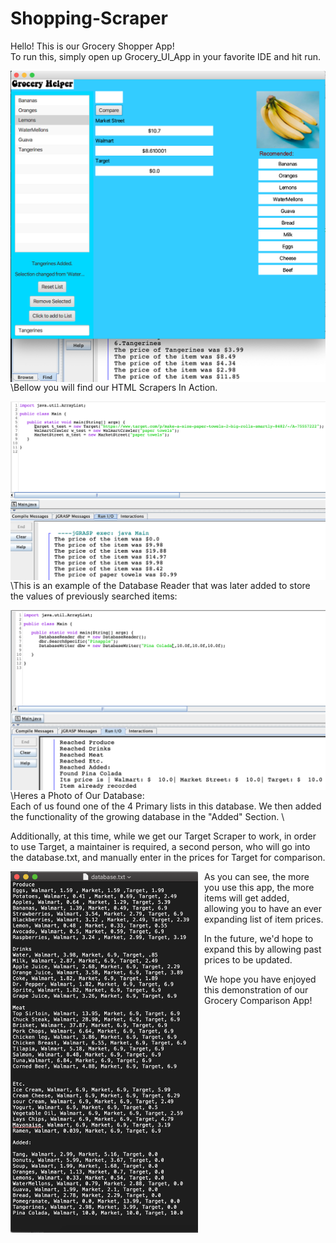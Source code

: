 # Shopping-Scraper

Hello! This is our Grocery Shopper App! \
To run this, simply open up Grocery_UI_App in your favorite IDE and hit run. 

<img src="images/Title Photo.png"
     alt="Title Image 1"
     style="float: left; margin-right: 10px;"/>
     
\Bellow you will find our HTML Scrapers In Action.

<img src="images/Title Photo 2.png"
     alt="HTML Scrapers In Action"
     style="float: left; margin-right: 10px;"
     width="600"/>

\This is an example of the Database Reader that was later added to store the values of previously searched items:
     
<img src="images/Title Photo 3.png"
     alt="Database Readers and Writers"
     style="float: left; margin-right: 10px;"
     width="600"/>
     
\Heres a Photo of Our Database: \
Each of us found one of the 4 Primary lists in this database. We then added the functionality of the growing database in the "Added" Section. \

Additionally, at this time, while we get our Target Scraper to work, in order to use Target, a maintainer is required, a second person, who will go into the database.txt, and manually enter in the prices for Target for comparison.
     
<img src="images/Title Photo 4.png"
     alt="Picture of an Updating Databse.png"
     style="float: left; margin-right: 10px;" 
     width="300"/>

As you can see, the more you use this app, the more items will get added, allowing you to have an ever expanding list of item prices.

In the future, we'd hope to expand this by allowing past prices to be updated.

We hope you have enjoyed this demonstration of our Grocery Comparison App!


